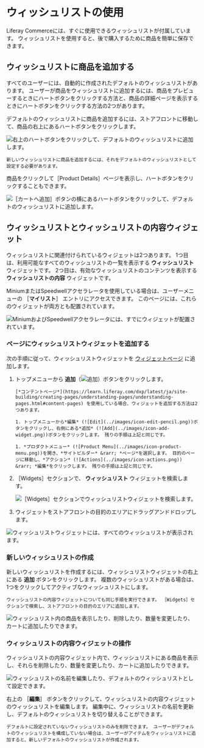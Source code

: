 # ウィッシュリストの使用

Liferay Commerceには、すぐに使用できるウィッシュリストが付属しています。 ウィッシュリストを使用すると、後で購入するために商品を簡単に保存できます。

## ウィッシュリストに商品を追加する

すべてのユーザーには、自動的に作成されたデフォルトのウィッシュリストがあります。 ユーザーが商品をウィッシュリストに追加するには、商品をプレビューするときにハートボタンをクリックする方法と、商品の詳細ページを表示するときにハートボタンをクリックする方法の2つがあります。

デフォルトのウィッシュリストに商品を追加するには、ストアフロントに移動して、商品の右上にあるハートボタンをクリックします。

![右上のハートボタンをクリックして、デフォルトのウィッシュリストに追加します。](./using-wish-lists/images/01.png)

```{important}
新しいウィッシュリストに商品を追加するには、それをデフォルトのウィッシュリストとして設定する必要があります。
```

商品をクリックして［Product Details］ページを表示し、ハートボタンをクリックすることもできます。

![［カートへ追加］ボタンの横にあるハートボタンをクリックして、デフォルトのウィッシュリストに追加します。](./using-wish-lists/images/02.png)

## ウィッシュリストとウィッシュリストの内容ウィジェット

ウィッシュリストに関連付けられているウィジェットは2つあります。 1つ目は、利用可能なすべてのウィッシュリストの一覧を表示する **ウィッシュリスト** ウィジェットです。 2つ目は、有効なウィッシュリストのコンテンツを表示する **ウィッシュリストの内容** ウィジェットです。

MiniumまたはSpeedwellアクセラレータを使用している場合は、ユーザーメニューの ［**マイリスト**］ エントリにアクセスできます。 このページには、これらのウィジェットが両方とも配置されています。

![MiniumおよびSpeedwellアクセラレータには、すでにウィジェットが配置されています。](./using-wish-lists/images/03.png)

### ページにウィッシュリストウィジェットを追加する

次の手順に従って、ウィッシュリストウィジェットを [ウィジェットページ](https://learn.liferay.com/dxp/latest/ja/site-building/creating-pages/understanding-pages/understanding-pages.html#widget-pages) に追加します。

1. トップメニューから **追加**（![追加](../images/icon-add-widget.png)）ボタンをクリックします。

    ```{important}
    [*コンテントページ*](https://learn.liferay.com/dxp/latest/ja/site-building/creating-pages/understanding-pages/understanding-pages.html#content-pages) を使用している場合、ウィジェットを追加する方法は2つあります。

    1. トップメニューから*編集* (![Edit](../images/icon-edit-pencil.png))ボタンをクリックし、右側にある*追加* (![Add](../images/icon-add-widget.png))ボタンをクリックします。 残りの手順は上記と同じです。

    1. *プロダクトメニュー* (![Product Menu](../images/icon-product-menu.png))を開き、*サイトビルダー* &rarr; *ページ*を選択します。 目的のページに移動し、*アクション* (![Actions](../images/icon-actions.png)) &rarr; *編集*をクリックします。 残りの手順は上記と同じです。
    ```

1. ［Widgets］セクションで、 **ウィッシュリスト** ウィジェットを検索します。

    ![［Widgets］セクションでウィッシュリストウィジェットを検索します。](./using-wish-lists/images/04.png)

1. ウィジェットをストアフロントの目的のエリアにドラッグアンドドロップします。

![ウィッシュリストウィジェットには、すべてのウィッシュリストが表示されます。](./using-wish-lists/images/05.png)

### 新しいウィッシュリストの作成

新しいウィッシュリストを作成するには、ウィッシュリストウィジェットの右上にある **追加** ボタンをクリックします。 複数のウィッシュリストがある場合は、1つをクリックしてアクティブなウィッシュリストにします。

```{note}
ウィッシュリストの内容ウィジェットについても同じ手順を実行できます。 ［Widgets］セクションで検索し、ストアフロントの目的のエリアに追加します。
```

![ウィッシュリスト内の商品を表示したり、削除したり、数量を変更したり、カートに追加したりできます。](./using-wish-lists/images/06.png)

### ウィッシュリストの内容ウィジェットの操作

ウィッシュリストの内容ウィジェット内で、ウィッシュリストにある商品を表示し、それらを削除したり、数量を変更したり、カートに追加したりできます。

![ウィッシュリストの名前を編集したり、デフォルトのウィッシュリストとして設定できます。](./using-wish-lists/images/07.png)

右上の ［**編集**］ ボタンをクリックして、ウィッシュリストの内容ウィジェットのウィッシュリストを編集します。 編集中に、ウィッシュリストの名前を更新し、デフォルトのウィッシュリストを切り替えることができます。

```{note}
デフォルトに設定されていないウィッシュリストのみを削除できます。 ユーザーがデフォルトのウィッシュリストを構成していない場合は、ユーザーがアイテムをウィッシュリストに追加すると、新しいデフォルトのウィッシュリストが作成されます。
```
